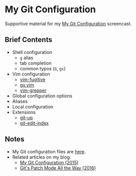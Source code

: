 # My Git Configuration

Supportive material for my [My Git Configuration](https://www.youtube.com/watch?v=woCwZ9OnvYo) screencast.

## Brief Contents

- Shell configuration
    - `g` alias
    - tab completion
    - common typos (`G`, `gs`)
- Vim configuration
    - [vim-fugitive](https://github.com/tpope/vim-fugitive)
    - [gv.vim](https://github.com/junegunn/gv.vim)
    - [vim-grepper](https://github.com/mhinz/vim-grepper)
- Global configuration options
- Aliases
- Local configuration
- Extensions
    - [git-up](https://github.com/aanand/git-up)
    - [git-edit-index](https://github.com/s3rvac/git-edit-index)

## Notes

* My Git configuration files are [here](https://github.com/s3rvac/dotfiles/tree/master/git).
* Related articles on my blog:
    * [My Git Configuration (2015)](https://blog.petrzemek.net/2015/07/19/my-git-configuration/)
    * [Git's Patch Mode All the Way (2016)](https://blog.petrzemek.net/2016/07/10/git-patch-mode-all-the-way/)
